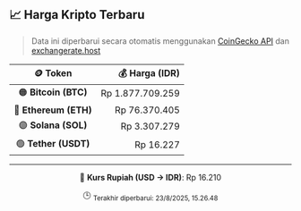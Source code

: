 

<!-- HARGA_KRIPTO -->
## 📈 Harga Kripto Terbaru

> Data ini diperbarui secara otomatis menggunakan [CoinGecko API](https://www.coingecko.com/) dan [exchangerate.host](https://exchangerate.host/)

<div align="center">

| 🪙 Token | 💰 Harga (IDR) |
|:------:|---------------:|
| 🟠 **Bitcoin (BTC)**   | Rp 1.877.709.259 |
| 🔵 **Ethereum (ETH)**  | Rp 76.370.405 |
| 🟣 **Solana (SOL)**    | Rp 3.307.279 |
| 🟢 **Tether (USDT)**   | Rp 16.227 |

---

💱 **Kurs Rupiah (USD → IDR)**: Rp 16.210

🕒 <sub>Terakhir diperbarui: 23/8/2025, 15.26.48</sub>

</div>
<!-- /HARGA_KRIPTO -->